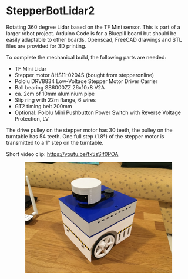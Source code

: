 # StepperBotLidar2

Rotating 360 degree Lidar based on the TF Mini sensor. This is part of a larger robot project. 
Arduino Code is for a Bluepill board but should be easily adaptable to other boards. 
Openscad, FreeCAD drawings and STL files are provided for 3D printing.

To complete the mechanical build, the following parts are needed:
- TF Mini Lidar
- Stepper motor 8HS11-0204S (bought from stepperonline)
- Pololu DRV8834 Low-Voltage Stepper Motor Driver Carrier
- Ball bearing SS6000ZZ 26x10x8 V2A
- ca. 2cm of 10mm aluminium pipe
- Slip ring with 22m flange, 6 wires
- GT2 timing belt 200mm
- Optional: Pololu Mini Pushbutton Power Switch with Reverse Voltage Protection, LV

The drive pulley on the stepper motor has 30 teeth, the pulley on the turntable has 54 teeth. One full step (1.8°) of the stepper motor is transmitted to a 1° step on the turntable.

Short video clip: https://youtu.be/fx5sSlf0POA

<p align="center">
  <img src="./IMG_0204.JPG" width="400"/>
</p>

